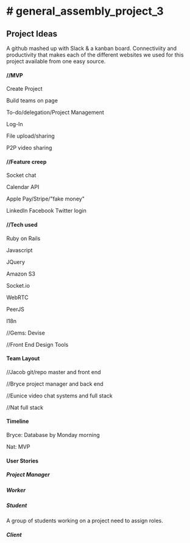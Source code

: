 <h1># general_assembly_project_3</h1>

<h2>Project Ideas</h2>

<p>A github mashed up with Slack & a kanban board. Connectiviity and productivity that makes each of the different websites we used for this project available from one easy source.</p>

<h4>//MVP</h4>
<p>Create Project</p>
<p>Build teams on page</p>
<p>To-do/delegation/Project Management</p>
<p>Log-In</p>
<p>File upload/sharing</p>
<p>P2P video sharing</p>

<h4>//Feature creep</h4>
<p>Socket chat</p>
<p>Calendar API</p>
<p>Apple Pay/Stripe/"fake money"</p>
<p>LinkedIn Facebook Twitter login</p>

<h4>//Tech used</h4>
<p>Ruby on Rails</p>
<p>Javascript</p>
<p>JQuery</p>
<p>Amazon S3</p>
<p>Socket.io</p>
<p>WebRTC</p>
<p>PeerJS</p>
<p>I18n</p>

<p>//Gems: Devise</p>

<p>//Front End Design Tools</p>


<h4>Team Layout</h4>
<p>//Jacob git/repo master and front end</p>
<p>//Bryce project manager and back end</p>
<p>//Eunice video chat systems and full stack</p> 
<p>//Nat full stack</p>

<h4>Timeline</h4>
<p>Bryce: Database by Monday morning</p>
<p>Nat: MVP</p>
<p></p>

<h4>User Stories</h4>

<h5>Project Manager</h5>
<p></p>

<h5>Worker</h5>
<p></p>

<h5>Student</h5>
<p>A group of students working on a project need to assign roles.</p>

<h5>Client</h5>
<p></p>